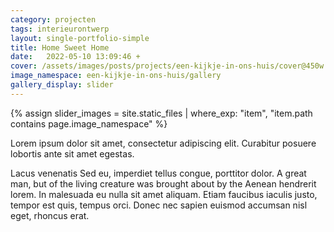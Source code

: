 ```yaml
---
category: projecten
tags: interieurontwerp
layout: single-portfolio-simple
title: Home Sweet Home
date:   2022-05-10 13:09:46 +
cover: /assets/images/posts/projects/een-kijkje-in-ons-huis/cover@450w.jpg
image_namespace: een-kijkje-in-ons-huis/gallery
gallery_display: slider
---
```

{% assign slider_images = site.static_files | where_exp: "item", "item.path contains page.image_namespace" %}

Lorem ipsum dolor sit amet, consectetur adipiscing elit. Curabitur posuere lobortis ante sit amet egestas.

Lacus venenatis Sed eu, imperdiet tellus congue, porttitor dolor. A great man, but of the living creature was brought about by the Aenean hendrerit lorem. In malesuada eu nulla sit amet aliquam. Etiam faucibus iaculis justo, tempor est quis, tempus orci. Donec nec sapien euismod accumsan nisl eget, rhoncus erat.
